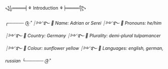 ꧁════╡⚘ Introduction ⚘╞════꧂

╭┄┄┄┄┄┄ ༊*·˚
┊༻࿐ 🦋 Name: Adrian or Serei
┊༻࿐ 🦋 Pronouns: he/him
┊༻࿐ 🦋 Country: Germany
┊༻࿐ 🦋 Plurality: demi-plural tulpamancer
┊༻࿐ 🦋 Colour: sunflower yellow
┊༻࿐ 🦋 Languages: english, german, russian
╰┄┄┄┄┄┄┄ ༊*·˚
